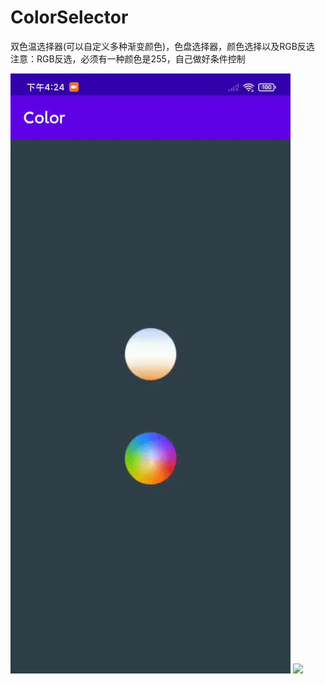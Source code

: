 # ColorSelector
双色温选择器(可以自定义多种渐变颜色)，色盘选择器，颜色选择以及RGB反选
注意：RGB反选，必须有一种颜色是255，自己做好条件控制


![](https://github.com/732275239/ColorSelector/blob/c26b3878907b74661595e2418fabc9f45e12df6b/app/libs/1.gif)
![](https://github.com/732275239/ColorSelector/blob/c26b3878907b74661595e2418fabc9f45e12df6b/app/libs/2.gif)
